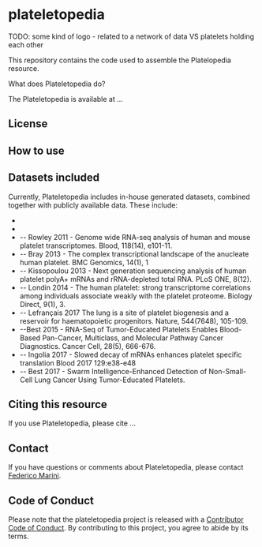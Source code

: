 # plateletopedia

TODO: some kind of logo - related to a network of data VS platelets holding each other

This repository contains the code used to assemble the Platelopedia resource.

What does Plateletopedia do?

The Plateletopedia is available at ...


## License

## How to use

## Datasets included

Currently, Plateletopedia includes in-house generated datasets, combined together with
publicly available data. These include:

- 
- 
- -- Rowley 2011 - Genome wide RNA-seq analysis of human and mouse platelet transcriptomes. Blood, 118(14), e101-11.
- -- Bray 2013 - The complex transcriptional landscape of the anucleate human platelet. BMC Genomics, 14(1), 1
- -- Kissopoulou 2013 - Next generation sequencing analysis of human platelet polyA+ mRNAs and rRNA-depleted total RNA. PLoS ONE, 8(12). 
- -- Londin 2014 - The human platelet: strong transcriptome correlations among individuals associate weakly with the platelet proteome. Biology Direct, 9(1), 3. 
- -- Lefrançais 2017 The lung is a site of platelet biogenesis and a reservoir for haematopoietic progenitors. Nature, 544(7648), 105-109. 
- --Best 2015 - RNA-Seq of Tumor-Educated Platelets Enables Blood-Based Pan-Cancer, Multiclass, and Molecular Pathway Cancer Diagnostics. Cancer Cell, 28(5), 666-676. 
- -- Ingolia 2017 - Slowed decay of mRNAs enhances platelet specific translation Blood 2017 129:e38-e48
- -- Best 2017 - Swarm Intelligence-Enhanced Detection of Non-Small-Cell Lung Cancer Using Tumor-Educated Platelets.


## Citing this resource

If you use Plateletopedia, please cite ...

## Contact

If you have questions or comments about Plateletopedia, please contact [Federico Marini](marinif@uni-mainz.de).


## Code of Conduct
  
Please note that the plateletopedia project is released with a [Contributor Code of Conduct](https://contributor-covenant.org/version/2/0/CODE_OF_CONDUCT.html). By contributing to this project, you agree to abide by its terms.

